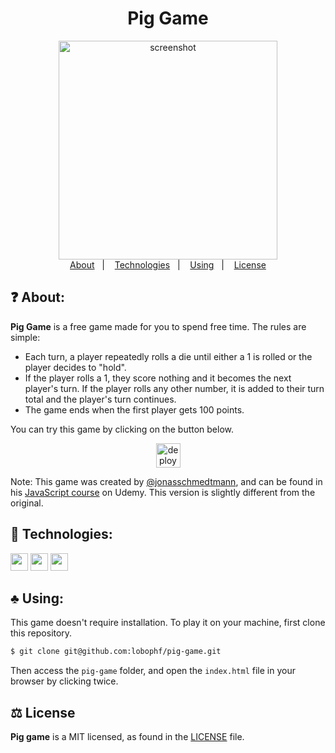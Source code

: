 <h1 align="center">Pig Game</h1>
<p align="center">
	<img height="350px" alt="screenshot" src="https://dl.dropboxusercontent.com/s/z7xk6le5qr1o2qt/Screenshot_2020-12-01%20Pig%20Game.png?dl=0">
	<br>
	<a href="#question-about">About</a>&nbsp;&nbsp;&nbsp;|&nbsp;&nbsp;&nbsp;
	<a href="#rocket-technologies">Technologies</a>&nbsp;&nbsp;&nbsp;|&nbsp;&nbsp;&nbsp;
	<a href="#clubs-using">Using</a>&nbsp;&nbsp;&nbsp;|&nbsp;&nbsp;&nbsp;
	<a href="#balance_scale-license">License</a>	
</p>

## :question: About:
**Pig Game** is a free game made for you to spend free time. The rules are simple:

- Each turn, a player repeatedly rolls a die until either a 1 is rolled or the player decides to "hold".
- If the player rolls a 1, they score nothing and it becomes the next player's turn. If the player rolls any other number, it is added to their turn total and the player's turn continues.
- The game ends when the first player gets 100 points.

You can try this game by clicking on the button below.

<p align="center">
	<a href="https://lobophf.github.io/pig-game/"><img alt ="deploy shield" src="https://img.shields.io/badge/%F0%9F%99%82%EF%B8%8F-Let's%20play!-c73657.svg" height="39px"></a>
</p>

Note: This game was created by [@jonasschmedtmann](https://github.com/jonasschmedtmann), and can be found in his [JavaScript course](https://www.udemy.com/course/the-complete-javascript-course/) on Udemy. This version is slightly different from the original. 

## :rocket: Technologies:
<p>
<img height=28px src="https://img.shields.io/badge/%7F-HTML-black?logo=html5&style=flat"> <img height=28px src="https://img.shields.io/badge/%7F-CSS-black?logo=css3&style=flat"> <img height=28px src="https://img.shields.io/badge/%7F-JavaScript-black?logo=javascript&style=flat">
</p>

## :clubs: Using:
This game doesn't require installation. To play it on your machine, first clone this repository.

```sh
$ git clone git@github.com:lobophf/pig-game.git
```

Then access the `pig-game` folder, and open the `index.html` file in your browser by clicking twice.

## :balance_scale: License

**Pig game** is a MIT licensed, as found in the [LICENSE](./LICENSE) file.
